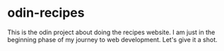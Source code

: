 # odin-recipes
This is the odin project about doing the recipes website. I am just in the beginning phase of my journey to web development. Let's give it a shot.